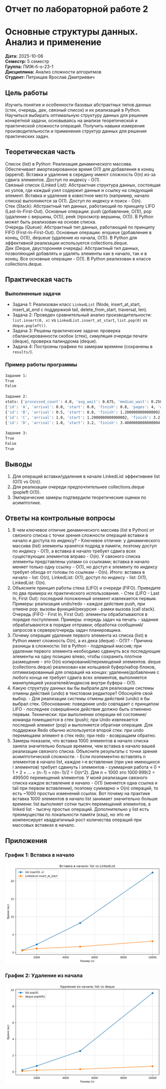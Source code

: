 # Отчет по лабораторной работе 2
# Основные структуры данных. Анализ и применение

**Дата:** 2025-10-06  
**Семестр:** 5 семестр  
**Группа:** ПИЖ-б-о-23-1  
**Дисциплина:** Анализ сложности алгоритмов  
**Студент:** Петрищев Ярослав Дмитриевич

## Цель работы
Изучить понятие и особенности базовых абстрактных типов данных (стек, очередь, дек, связный список) и их реализаций в Python. Научиться выбирать оптимальную структуру данных для решения конкретной задачи, основываясь на анализе теоретической и практической сложности операций. Получить навыки измерения производительности и применения структур данных для решения практических задач.

## Теоретическая часть
Список (list) в Python: Реализация динамического массива. Обеспечивает амортизированное время O(1) для добавления в конец (append). Вставка и удаление в середину имеют сложность O(n) из-за сдвига элементов. Доступ по индексу - O(1).  
Связный список (Linked List): Абстрактная структура данных, состоящая из узлов, где каждый узел содержит данные и ссылку на следующий элемент. Вставка и удаление в известное место (например, начало списка) выполняются за O(1). Доступ по индексу и поиск - O(n).  
Стек (Stack): Абстрактный тип данных, работающий по принципу LIFO (Last-In-First-Out). Основные операции: push (добавление, O(1)), pop (удаление с вершины, O(1)), peek (просмотр вершины, O(1)). В Python может быть реализован на основе списка.  
Очередь (Queue): Абстрактный тип данных, работающий по принципу FIFO (First-In-First-Out). Основные операции: enqueue (добавление в конец, O(1)), dequeue (удаление из начала, O(1)). В Python для эффективной реализации используется collections.deque.  
Дек (Deque, двусторонняя очередь): Абстрактный тип данных, позволяющий добавлять и удалять элементы как в начало, так и в конец. Все основные операции - O(1). В Python реализован в классе collections.deque.

## Практическая часть

### Выполненные задачи
- Задача 1: Реализован класс `LinkedList` (Node, insert_at_start, insert_at_end с поддержкой tail, delete_from_start, traversal, len).
- Задача 2: Проведен сравнительный анализ производительности: `list.insert(0, x)` vs `LinkedList.insert_at_start`, `list.pop(0)` vs `deque.popleft()`.
- Задача 3: Решены практические задачи: проверка сбалансированности скобок (стек), симуляция очереди печати (deque), проверка палиндрома (deque).
- Задача 4: Построены графики по замерам времени (сохранены в `results/`).

### Пример работы программы
```bash
Задание 1:
True
False

Задание 2:
stats: {'processed_count': 4.0, 'avg_wait': 0.675, 'median_wait': 0.2500000000000001, 'avg_turnaround': 1.5250000000000001}
{'id': 'A', 'arrival': 0.0, 'start': 0.0, 'finish': 0.8, 'pages': 4, 'wait': 0.0, 'turnaround': 0.8}
{'id': 'B', 'arrival': 0.5, 'start': 0.8, 'finish': 1.2000000000000002, 'pages': 2, 'wait': 0.30000000000000004, 'turnaround': 0.7000000000000002}
{'id': 'C', 'arrival': 1.0, 'start': 1.2000000000000002, 'finish': 3.2, 'pages': 10, 'wait': 0.20000000000000018, 'turnaround': 2.2}
{'id': 'D', 'arrival': 1.0, 'start': 3.2, 'finish': 3.4000000000000004, 'pages': 1, 'wait': 2.2, 'turnaround': 2.4000000000000004}

Задание 3:
True
False
True
```

## Выводы
1. Для операций вставки/удаления в начале LinkedList эффективнее list (O(1) vs O(n)).
2. Для реализации очереди предпочтительнее collections.deque (popleft O(1)).
3. Эмпирические замеры подтвердили теоретические оценки по асимптотике.

## Ответы на контрольные вопросы
1. В чем ключевое отличие динамического массива (list в Python) от связного списка с точки зрения сложности операций вставки в начало и доступа по индексу? - Ключевое отличие: у динамического массива (list) элементы хранятся подряд в памяти, поэтому доступ по индексу - O(1), а вставка в начало требует сдвига всех существующих элементов вправо - O(n). У связного списка элементы представлены узлами со ссылками; вставка в начало меняет только одну ссылку - O(1), но доступ к элементу по индексу требует обхода от головы по ссылкам - O(n). Итого: вставка в начало - list: O(n), LinkedList: O(1); доступ по индексу - list: O(1), LinkedList: O(n).
2. Объясните принцип работы стека (LIFO) и очереди (FIFO). Приведите по два примера их практического использования. - Стек (LIFO - Last In, First Out): последний положенный элемент извлекается первым. Примеры: реализация undo/redo - каждое действие push, при отмене pop; вызовы функций/рекурсия - рамки вызова (call stack). Очередь (FIFO - First In, First Out): элементы обрабатываются в порядке поступления. Примеры: очередь задач на печать - задания обрабатываются в порядке отправки; обработка сообщений/запросов в сервере/очередь задач планировщика.
3. Почему операция удаления первого элемента из списка (list) в Python имеет сложность O(n), а из дека (deque) - O(1)? - Причина разницы в сложности: list в Python - подрядный массив; при удалении первого элемента необходимо сдвинуть все последующие элементы на одну позицию влево, чтобы сохранить плотное размещение - это O(n) копирований/перемещений элементов. deque (collections.deque) реализован как кольцевой буфер/набор блоков, оптимизированный для операций на концах: удаление/добавление с любого конца не требует сдвига всех элементов, выполняется манипуляцией указателей/индексов внутри буфера - O(1).
4. Какую структуру данных вы бы выбрали для реализации системы отмены действий (undo) в текстовом редакторе? Обоснуйте свой выбор. - Для реализации системы отмены действий (undo) я бы выбрал стек. Обоснование: поведение undo совпадает с принципом LIFO - последнее совершённое действие должно быть отменено первым. Технически: при выполнении операции её состояние/команда помещаются в стек (push); при Undo извлекается последний элемент (pop) и выполняется обратная операция. Для поддержки Redo обычно используется второй стек: при undo перемещаем элемент в стек redo; при redo - возвращаем обратно.
5. Замеры показали, что вставка 1000 элементов в начало списка заняла значительно больше времени, чем вставка в начало вашей реализации связного списка. Объясните результаты с точки зрения асимптотической сложности. - Если поэлементно вставлять n элементов в начало list, каждое i-е вставление (при уже имеющихся i элементов) требует сдвинуть i элементов - суммарная работа ≈ 0 + 1 + 2 + ... + (n−1) = n(n−1)/2 = O(n^2). Для n = 1000 это 1000·999/2 = 499500 перемещений элементов. У моей реализации связного списка каждое вставление в начало - O(1) (меняется одна ссылка и tail при первом вставлении), поэтому суммарно ≈ O(n) операций, то есть ~1000 простых изменений ссылок. Вот почему на практике вставка 1000 элементов в начало list занимает значительно больше времени: list выполняет сотни тысяч перемещений элементов, а linked list - тысячу простых операций. Дополнительно у list есть преимущества по локальности памяти (кэш), но это не компенсирует квадратичный рост количества операций при массовых вставках в начало.

## Приложения

### График 1: Вставка в начало
![Вставка в начало](results/insert_start_compare.png)

### График 2: Удаление из начала
![Удаление из начала](results/pop0_vs_popleft.png)
